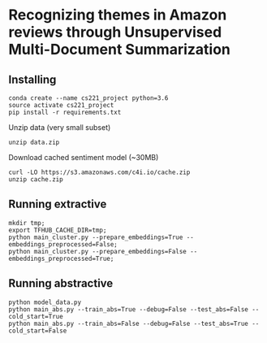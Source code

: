 # Recognizing themes in Amazon reviews through Unsupervised Multi-Document Summarization

## Installing

```
conda create --name cs221_project python=3.6
source activate cs221_project
pip install -r requirements.txt
```

Unzip data (very small subset)
```
unzip data.zip
```

Download cached sentiment model (~30MB)
```
curl -LO https://s3.amazonaws.com/c4i.io/cache.zip
unzip cache.zip
```

## Running extractive 
```
mkdir tmp; 
export TFHUB_CACHE_DIR=tmp; 
python main_cluster.py --prepare_embeddings=True --embeddings_preprocessed=False;
python main_cluster.py --prepare_embeddings=False --embeddings_preprocessed=True;
```

## Running abstractive
```
python model_data.py
python main_abs.py --train_abs=True --debug=False --test_abs=False --cold_start=True
python main_abs.py --train_abs=False --debug=False --test_abs=True --cold_start=False
```
